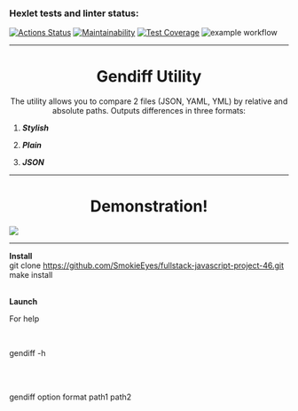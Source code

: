 ### Hexlet tests and linter status:
[![Actions Status](https://github.com/SmokieEyes/frontend-project-46/workflows/hexlet-check/badge.svg)](https://github.com/SmokieEyes/frontend-project-46/actions)
[![Maintainability](https://api.codeclimate.com/v1/badges/27ddf4e4282dc9bba4c9/maintainability)](https://codeclimate.com/github/SmokieEyes/frontend-project-46/maintainability)
[![Test Coverage](https://api.codeclimate.com/v1/badges/27ddf4e4282dc9bba4c9/test_coverage)](https://codeclimate.com/github/SmokieEyes/frontend-project-46/test_coverage)
![example workflow](https://github.com/SmokieEyes/frontend-project-46/actions/workflows/git-check.yml/badge.svg)
<hr>
<h1 align="center">Gendiff Utility</h1>
<p align="center">The utility allows you to compare 2 files (JSON, YAML, YML) by relative and absolute paths. Outputs differences in three formats: </p>

<ol>
<li><p style="font-style: italic; font-weight: bold">Stylish</p></li>
<li><p style="font-style: italic; font-weight: bold">Plain</li> 
<li><p style="font-style: italic; font-weight: bold">JSON</p></li>
</ol>
<hr>
<h1 align="center">Demonstration!</h1>
<a href="https://asciinema.org/a/2EwwhpM37mfPVewRxUrzxhW7g" target="_blank"><img src="https://asciinema.org/a/2EwwhpM37mfPVewRxUrzxhW7g.svg" /></a>
<hr>

<b align="center">Install</b><br/>
git clone https://github.com/SmokieEyes/fullstack-javascript-project-46.git <br/>
make install<br/>
<br/>

<b align="center">Launch</b>
<p>For help</p><br/>
<p>gendiff -h</p><br/>
<br/>
<p>gendiff option format path1 path2</p>
